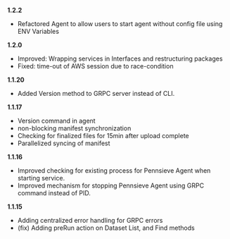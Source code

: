 **1.2.2**
- Refactored Agent to allow users to start agent without config file using ENV Variables

**1.2.0**
- Improved: Wrapping services in Interfaces and restructuring packages
- Fixed: time-out of AWS session due to race-condition

**1.1.20**
- Added Version method to GRPC server instead of CLI.

**1.1.17**
- Version command in agent
- non-blocking manifest synchronization
- Checking for finalized files for 15min after upload complete
- Parallelized syncing of manifest

**1.1.16**
- Improved checking for existing process for Pennsieve Agent when starting service.
- Improved mechanism for stopping Pennsieve Agent using GRPC command instead of PID.

**1.1.15**
- Adding centralized error handling for GRPC errors
- (fix) Adding preRun action on Dataset List, and Find methods
